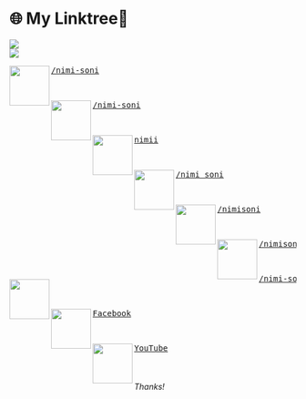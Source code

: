 # 🌐 My Linktree📎

  <a href = "https://github.com/nimi-soni/Linktree">  
<img src = "https://github.com/nimi-soni/NimiSoni/blob/main/Linktree/Img1.png" >    
  </a>
<br/>
  <a href = "https://github.com/nimi-soni/Linktree">  
<img src = "https://github.com/nimi-soni/NimiSoni/blob/main/Linktree/Linktree.png" >    
  </a>
<p>
 <a href = "https://www.linkedin.com/in/nimi-soni/">  
    <img src = "https://github.com/nimi-soni/NimiSoni/blob/main/Linktree/linkedin.png" width = "70" height = "70" align = "left">    
 </a>
 <div width = "70" height = "70">      
    <a href = "https://www.linkedin.com/in/nimi-soni/">  
    <pre text-align = "center">/nimi-soni</pre> 
    </a>     
 </div>
 </p>
 </br>
 
<p>
 <a href = "https://github.com/nimi-soni">  
    <img src = "https://github.com/nimi-soni/NimiSoni/blob/main/Linktree/github.png" width = "70" height = "70" align = "left">    
 </a>
 <div width = "70" height = "70">      
    <a href = "https://github.com/nimi-soni">  
    <pre text-align = "center">/nimi-soni</pre> 
    </a>     
 </div>
 </p>
 </br>
 
<p>
 <a href = "https://profile.sap.com/u/nimii">  
    <img src = "https://github.com/nimi-soni/NimiSoni/blob/main/Linktree/sap.png" width = "70" height = "70" align = "left">    
 </a>
 <div width = "70" height = "70">      
    <a href = "https://profile.sap.com/u/nimii">  
    <pre text-align = "center">nimii</pre> 
    </a>     
 </div>
 </p>
</br>

<p>
 <a href = "https://x.com/nimi_soni">  
    <img src = "https://github.com/nimi-soni/NimiSoni/blob/main/Linktree/twitter.png" width = "70" height = "70" align = "left">    
 </a>
 <div width = "70" height = "70">      
    <a href = "https://x.com/nimi_soni">  
    <pre text-align = "center">/nimi_soni</pre> 
    </a>     
 </div>
 </p>
</br>

<p>
 <a href = "https://nimisoni.blogspot.com/">  
    <img src = "https://github.com/nimi-soni/NimiSoni/blob/main/Linktree/blogger.png" width = "70" height = "70" align = "left">    
 </a>
 <div width = "70" height = "70">      
    <a href = "https://nimisoni.blogspot.com/">  
    <pre text-align = "center">/nimisoni</pre> 
    </a>     
 </div>
 </p>
</br>

<p>
 <a href = "https://www.pinterest.com/nimisoni7/">  
    <img src = "https://github.com/nimi-soni/NimiSoni/blob/main/Linktree/pinterest.png" width = "70" height = "70" align = "left">    
 </a>
 <div width = "70" height = "70">      
    <a href = "https://www.pinterest.com/nimisoni7/">  
    <pre text-align = "center">/nimisoni7</pre> 
    </a>     
 </div>
 </p>
</br>

 <p>
 <a href = "https://nimi-soni.medium.com/">  
    <img src = "https://github.com/nimi-soni/NimiSoni/blob/main/Linktree/medium_logo.png" width = "70" height = "70" align = "left">    
 </a>
 <div width = "70" height = "70">      
    <a href = "https://nimi-soni.medium.com/">  
    <pre text-align = "center">/nimi-soni</pre> 
    </a>     
 </div>
 </p>
</br>

  <p>
 <a href = "https://www.facebook.com/">  
    <img src = "https://github.com/nimi-soni/NimiSoni/blob/main/Linktree/facebook.png" width = "70" height = "70" align = "left">    
 </a>
 <div width = "70" height = "70">      
    <a href = "https://www.facebook.com/">  
    <pre text-align = "center">Facebook</pre> 
    </a>     
 </div>
 </p>
</br>

   <p>
 <a href = "https://www.youtube.com/">  
    <img src = "https://github.com/nimi-soni/NimiSoni/blob/main/Linktree/youtube.png" width = "70" height = "70" align = "left">    
 </a>
 <div width = "70" height = "70">      
    <a href = "https://www.youtube.com/">  
    <pre text-align = "center">YouTube</pre> 
    </a>    
 </div>
 </p>
 </br>

 <h6>Thanks!</h6>
 
<!--   
<table border="0">
<tr>
    <td> 
    <a href = "https://www.linkedin.com/in/nimi-soni/">  
    <img src = "https://github.com/nimi-soni/Linktree/blob/main/Linktree/linkedin.png" width = "70" height = "70">    
    </a>
    </td>
    <td>
    <a href = "https://www.linkedin.com/in/nimi-soni/">  
    <h1>YouTube</h1> 
    </a>    
    </td>
</tr>
-->
  
